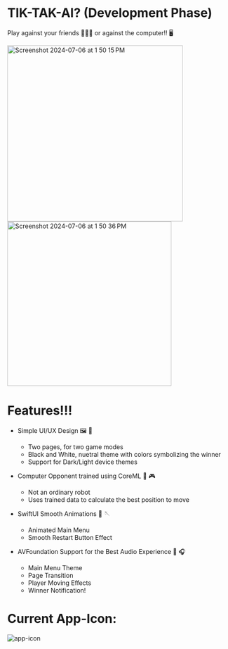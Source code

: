 # TIK-TAK-AI? (Development Phase)

Play against your friends 🙋🏽‍♂️ or against the computer!! 🖥️

<img width="400" alt="Screenshot 2024-07-06 at 1 50 15 PM" src="https://github.com/natedoesthings/TicTacToeApp/assets/123054755/9f352387-a3b0-4e41-b5f9-7bfc362efa19">

<img width="374" alt="Screenshot 2024-07-06 at 1 50 36 PM" src="https://github.com/natedoesthings/TicTacToeApp/assets/123054755/0ac6a361-2a4f-4cf8-bf9c-31ddbedae4c2">


# Features!!!

- Simple UI/UX Design 🖼️ 🎨
  - Two pages, for two game modes
  - Black and White, nuetral theme with colors symbolizing the winner
  - Support for Dark/Light device themes

- Computer Opponent trained using CoreML 🤖 🎮
  - Not an ordinary robot
  - Uses trained data to calculate the best position to move
    
- SwiftUI Smooth Animations 🦋 🪡
  - Animated Main Menu
  - Smooth Restart Button Effect
    
- AVFoundation Support for the Best Audio Experience 🎼 🎧
  - Main Menu Theme
  - Page Transition
  - Player Moving Effects
  - Winner Notification!
 
# Current App-Icon:

![app-icon](https://github.com/natedoesthings/TicTacToeApp/assets/123054755/dc9889f3-4543-4180-86d3-1a1993cb13be)
